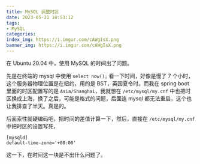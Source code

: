 ```yaml
---
title: MySQL 调整时区
date: 2023-05-31 10:53:12
tags:
- MySQL
categories:
index_img: https://i.imgur.com/cAWgIsX.png
banner_img: https://i.imgur.com/cAWgIsX.png
---
```


在 Ubuntu 20.04 中，使用 MySQL 的时间出了问题。

先是在终端的 mysql 中使用 `select now();` 看一下时间，好像是慢了 7 个小时，这个服务器物理位置是在纽约，用的是 BST，英国夏令时。而我在 spring boot 里面的时区配置写的是 `Asia/Shanghai`，我就想在 `/etc/mysql/my.cnf` 中也把时区换成上海，换了之后，可能是格式的问题，后面连 mysql 都无法重启，这个也让我排查了半天。真是的。

后面索性就硬编码吧，把时间的差值计算一下，然后，直接在 `/etc/mysql/my.cnf` 中把时区的设置写死，

```
[mysqld]
default-time-zone='+08:00'
```

这一下，在时间这一块是不出什么问题了。

